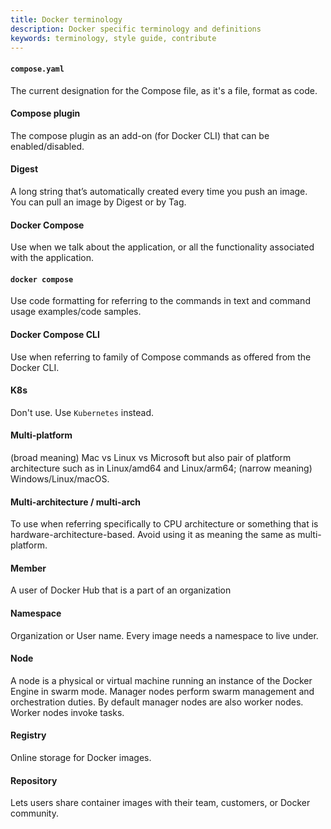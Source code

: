 ```yaml
---
title: Docker terminology
description: Docker specific terminology and definitions
keywords: terminology, style guide, contribute
---
```


#### `compose.yaml`

The current designation for the Compose file, as it's a file, format as code.

#### Compose plugin

The compose plugin as an add-on (for Docker CLI) that can be enabled/disabled.

#### Digest

A long string that’s automatically created every time you push an image. You can pull an image by Digest or by Tag.

#### Docker Compose

Use when we talk about the application, or all the functionality associated with the application.

#### `docker compose`

Use code formatting for referring to the commands in text and command usage examples/code samples.

#### Docker Compose CLI

Use when referring to family of Compose commands as offered from the Docker CLI.

#### K8s

Don't use. Use `Kubernetes` instead.

#### Multi-platform

(broad meaning) Mac vs Linux vs Microsoft but also pair of platform architecture such as in Linux/amd64 and Linux/arm64; (narrow meaning) Windows/Linux/macOS.

#### Multi-architecture / multi-arch

To use when referring specifically to CPU architecture or something that is hardware-architecture-based. Avoid using it as meaning the same as multi-platform.

#### Member

A user of Docker Hub that is a part of an organization

#### Namespace

Organization or User name. Every image needs a namespace to live under.

#### Node

A node is a physical or virtual machine running an instance of the Docker Engine in swarm mode.
Manager nodes perform swarm management and orchestration duties. By default manager nodes are also worker nodes.
Worker nodes invoke tasks.

#### Registry

Online storage for Docker images.

#### Repository

Lets users share container images with their team, customers, or Docker community.
